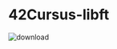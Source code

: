 # 42Cursus-libft


![download](https://user-images.githubusercontent.com/106076072/171870215-128ad460-ebad-4647-9778-c766dfd41c83.png)
